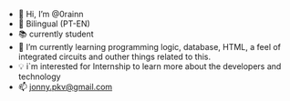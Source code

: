 - 👋 Hi, I’m @0rainn
- 💬 Bilingual (PT-EN)
- 📚 currently student
- 🌱 I’m currently learning programming logic, database, HTML, a feel of integrated circuits
and outher things related to this.
- 💡 i`m interested for Internship to learn more about the developers and technology
- 📫 jonny.pkv@gmail.com

<!---
0rainn/0rainn is a ✨ special ✨ repository because its `README.md` (this file) appears on your GitHub profile.
You can click the Preview link to take a look at your changes.
--->
